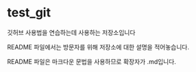 # test_git
깃허브 사용법을 연습하는데 사용하는 저장소입니다

README 파일에서는 방문자를 위해 저장소에 대한 설명을 적어놓습니다.

README 파일은 마크다운 문법을 사용하므로 확장자가 .md입니다.
